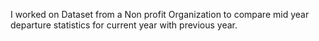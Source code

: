 I worked on Dataset from a Non profit Organization to compare mid year departure statistics for current year with previous year. 
